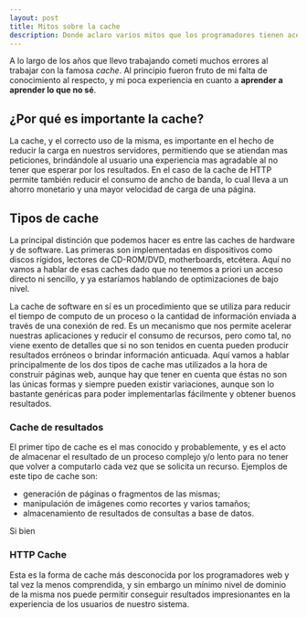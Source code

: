 ```yaml
---
layout: post
title: Mitos sobre la cache
description: Donde aclaro varios mitos que los programadores tienen acerca del cache
---
```


A lo largo de los años que llevo trabajando cometí muchos errores al trabajar con la famosa <em>cache</em>. Al principio fueron fruto de mi falta de conocimiento al respecto, y mi poca experiencia en cuanto a <strong>aprender a aprender lo que no sé</strong>.

## ¿Por qué es importante la cache?

La cache, y el correcto uso de la misma, es importante en el hecho de reducir la carga en nuestros servidores, permitiendo que se atiendan mas peticiones, brindándole al usuario una experiencia mas agradable al no tener que esperar por los resultados. En el caso de la cache de HTTP permite también reducir el consumo de ancho de banda, lo cual lleva a un ahorro monetario y una mayor velocidad de carga de una página.

## Tipos de cache

La principal distinción que podemos hacer es entre las caches de hardware y de software. Las primeras son implementadas en dispositivos como discos rígidos, lectores de CD-ROM/DVD, motherboards, etcétera. Aquí no vamos a hablar de esas caches dado que no tenemos a priori un acceso directo ni sencillo, y ya estaríamos hablando de optimizaciones de bajo nivel.

La cache de software en sí es un procedimiento que se utiliza para reducir el tiempo de computo de un proceso o la cantidad de información enviada a través de una conexión de red. Es un mecanismo que nos permite acelerar nuestras aplicaciones y reducir el consumo de recursos, pero como tal, no viene exento de detalles que si no son tenidos en cuenta pueden producir resultados erróneos o brindar información anticuada. Aquí vamos a hablar principalmente de los dos tipos de cache mas utilizados a la hora de construir páginas web, aunque hay que tener en cuenta que éstas no son las únicas formas y siempre pueden existir variaciones, aunque son lo bastante genéricas para poder implementarlas fácilmente y obtener buenos resultados.

### Cache de resultados

El primer tipo de cache es el mas conocido y probablemente, y es el acto de almacenar el resultado de un proceso complejo y/o lento para no tener que volver a computarlo cada vez que se solicita un recurso. Ejemplos de este tipo de cache son:

 * generación de páginas o fragmentos de las mismas;
 * manipulación de imágenes como recortes y varios tamaños;
 * almacenamiento de resultados de consultas a base de datos.

Si bien

### HTTP Cache

Esta es la forma de cache más desconocida por los programadores web y tal vez la menos comprendida, y sin embargo un mínimo nivel de dominio de la misma nos puede permitir conseguir resultados impresionantes en la experiencia de los usuarios de nuestro sistema.
